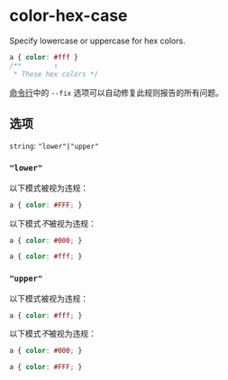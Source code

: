 # color-hex-case

Specify lowercase or uppercase for hex colors.

```css
a { color: #fff }
/**        ↑
 * These hex colors */
```

[命令行](../../../docs/user-guide/cli.md#自动修复错误)中的 `--fix` 选项可以自动修复此规则报告的所有问题。

## 选项

`string`: `"lower"|"upper"`

### `"lower"`

以下模式被视为违规：

```css
a { color: #FFF; }
```

以下模式*不*被视为违规：

```css
a { color: #000; }
```

```css
a { color: #fff; }
```

### `"upper"`

以下模式被视为违规：

```css
a { color: #fff; }
```

以下模式*不*被视为违规：

```css
a { color: #000; }
```

```css
a { color: #FFF; }
```
